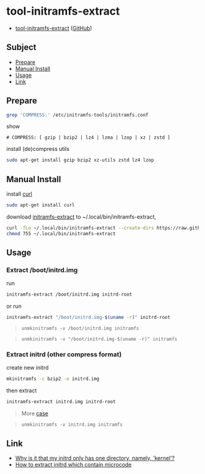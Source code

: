 

# tool-initramfs-extract

* [tool-initramfs-extract](https://samwhelp.github.io/tool-initramfs-extract/) ([GitHub](https://github.com/samwhelp/tool-initramfs-extract))


## Subject

* [Prepare](#prepare)
* [Manual Install](#manual-install)
* [Usage](#usage)
* [Link](#link)


## Prepare

``` sh
grep 'COMPRESS:' /etc/initramfs-tools/initramfs.conf
```

show

```
# COMPRESS: [ gzip | bzip2 | lz4 | lzma | lzop | xz | zstd ]
```

install (de)compress utils


``` sh
sudo apt-get install gzip bzip2 xz-utils zstd lz4 lzop
```


## Manual Install

install [curl](https://packages.ubuntu.com/jammy/curl)

``` sh
sudo apt-get install curl
```

download [initramfs-extract](https://raw.githubusercontent.com/samwhelp/tool-initramfs-extract/main/src/asset/bin/initramfs-extract) to ~/.local/bin/initramfs-extract,

``` sh
curl -fLo ~/.local/bin/initramfs-extract --create-dirs https://raw.githubusercontent.com/samwhelp/tool-initramfs-extract/main/src/asset/bin/initramfs-extract
chmod 755 ~/.local/bin/initramfs-extract
```


## Usage

### Extract /boot/initrd.img

run

``` sh
initramfs-extract /boot/initrd.img initrd-root
```

or run

``` sh
initramfs-extract "/boot/initrd.img-$(uname -r)" initrd-root
```

> `unmkinitramfs -v /boot/initrd.img initramfs`

> `unmkinitramfs -v "/boot/initrd.img-$(uname -r)" initramfs`


### Extract initrd (other compress format)

create new initrd

``` sh
mkinitramfs -c bzip2 -o initrd.img
```

then extract

``` sh
initramfs-extract initrd.img initrd-root
```

> More [case](https://github.com/samwhelp/tool-initramfs-extract/tree/main/src/asset/case)

> `unmkinitramfs -v initrd.img initramfs`


## Link

* [Why is it that my initrd only has one directory, namely, 'kernel'?](https://unix.stackexchange.com/questions/163346/why-is-it-that-my-initrd-only-has-one-directory-namely-kernel)
* [How to extract initrd which contain microcode](https://www.ubuntu-tw.org/modules/newbb/viewtopic.php?post_id=362052#forumpost362052)
